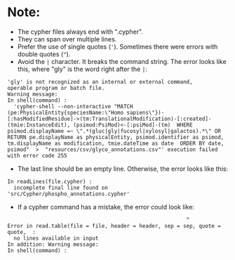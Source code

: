 # Note:

* The cypher files always end with ".cypher".
* They can span over multiple lines.
* Prefer the use of single quotes (`'`). Sometimes there were errors with double quotes (`"`).
* Avoid the `|` character. It breaks the command string.
The error looks like this, where "gly" is the word right after the `|`:
~~~~
'gly' is not recognized as an internal or external command,
operable program or batch file.
Warning message:
In shell(command) :
  'cypher-shell --non-interactive "MATCH (pe:PhysicalEntity{speciesName:\"Homo sapiens\"})-[:hasModifiedResidue]->(tm:TranslationalModification)-[:created]-(tmie:InstanceEdit), (psimod:PsiMod)<-[:psiMod]-(tm)  WHERE psimod.displayName =~ \".*(gluc|gly|fucosyl|xylosyl|galactos).*\" OR  RETURN pe.displayName as physicalEntity, psimod.identifier as psimod, tm.displayName as modification, tmie.dateTime as date  ORDER BY date, psimod"  >  "resources/csv/glyco_annotations.csv"' execution failed with error code 255
~~~~
* The last line should be an empty line.
Otherwise, the error looks like this:
~~~~
In readLines(file.cypher) :
  incomplete final line found on 'src/Cypher/phospho_annotations.cypher'
~~~~
* If a cypher command has a mistake, the error could look like:
~~~~
                                                         ^
Error in read.table(file = file, header = header, sep = sep, quote = quote,  : 
  no lines available in input
In addition: Warning message:
In shell(command) :
~~~~